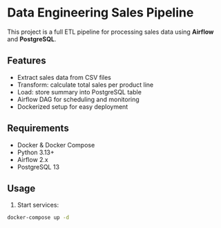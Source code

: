 
# Data Engineering Sales Pipeline

This project is a full ETL pipeline for processing sales data using **Airflow** and **PostgreSQL**.

## Features
- Extract sales data from CSV files
- Transform: calculate total sales per product line
- Load: store summary into PostgreSQL table
- Airflow DAG for scheduling and monitoring
- Dockerized setup for easy deployment

## Requirements
- Docker & Docker Compose
- Python 3.13+
- Airflow 2.x
- PostgreSQL 13

## Usage
1. Start services:
```bash
docker-compose up -d
